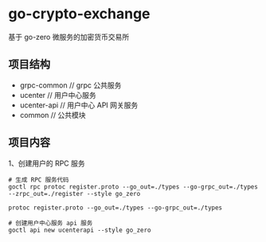 # go-crypto-exchange

基于 go-zero 微服务的加密货币交易所

## 项目结构

- grpc-common // grpc 公共服务
- ucenter // 用户中心服务
- ucenter-api // 用户中心 API 网关服务
- common // 公共模块

## 项目内容

1、创建用户的 RPC 服务

```shell
# 生成 RPC 服务代码
goctl rpc protoc register.proto --go_out=./types --go-grpc_out=./types --zrpc_out=./register --style go_zero

protoc register.proto --go_out=./types --go-grpc_out=./types

# 创建用户中心服务 api 服务
goctl api new ucenterapi --style go_zero
```
